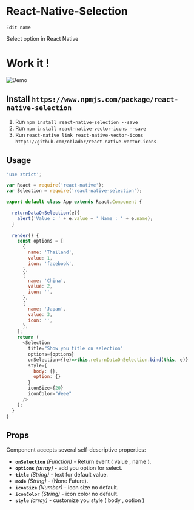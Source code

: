 # React-Native-Selection 
`Edit name`

Select option in React Native

# Work it !

![Demo](https://s13.postimg.org/u7jvcr59z/Untitled.jpg)

## Install `https://www.npmjs.com/package/react-native-selection`

1. Run `npm install react-native-selection --save`
2. Run `npm install react-native-vector-icons --save`
3. Run `react-native link react-native-vector-icons` `https://github.com/oblador/react-native-vector-icons`

## Usage

```javascript
'use strict';

var React = require('react-native');
var Selection = require('react-native-selection');

export default class App extends React.Component {

  returnDataOnSelection(e){
    alert('Value : ' + e.value + ' Name : ' + e.name);
  }
  
  render() {
    const options = [
      {
        name: 'Thailand',
        value: 1,
        icon: 'facebook',
      },
      {
        name: 'China',
        value: 2,
        icon: '',
      },
      {
        name: 'Japan',
        value: 3,
        icon: '',
      },
    ];
    return (
      <Selection 
        title="Show you title on selection" 
        options={options} 
        onSelection={(e)=>this.returnDataOnSelection.bind(this, e)}
        style={
          body: {},
          option: {}
        }
        iconSize={20}
        iconColor="#eee"
      />
    );
  }
}
```
## Props

Component accepts several self-descriptive properties:

- **`onSelection`** _(Function)_ - Return event ( value , name ).
- **`options`** _(array)_ - add you option for select.
- **`title`** _(String)_ - text for default value.
- **`mode`** _(String)_ - (None Future).
- **`iconSize`** _(Number)_ - icon size no default.
- **`iconColor`** _(String)_ - icon color no default.
- **`style`** _(array)_ - customize you style ( body , option )
